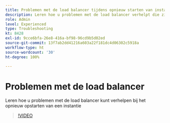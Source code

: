 ```yaml
---
title: Problemen met de load balancer tijdens opnieuw starten van instantie
description: Leren hoe u problemen met de load balancer verhelpt die zijn opgetreden tijdens het opnieuw opstarten van een instantie
role: Admin
level: Experienced
type: Troubleshooting
kt: 8428
exl-id: 9cce6bfa-26e8-416a-bf98-96cd9b5d02ed
source-git-commit: 13f7ab2dd41216a603a22f181dc4d06302c5918a
workflow-type: ht
source-wordcount: '30'
ht-degree: 100%

---
```


# Problemen met de load balancer

Leren hoe u problemen met de load balancer kunt verhelpen bij het opnieuw opstarten van een instantie
>[!VIDEO](https://video.tv.adobe.com/v/335984?quality=12&learn=on)
